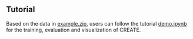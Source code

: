 ## Tutorial
Based on the data in [example.zip](https://github.com/cuixj19/CREATE/raw/main/example/example.zip), users can follow the tutorial [demo.ipynb](https://github.com/cuixj19/CREATE/blob/main/demo.ipynb) for the training, evaluation and visualization of CREATE.


